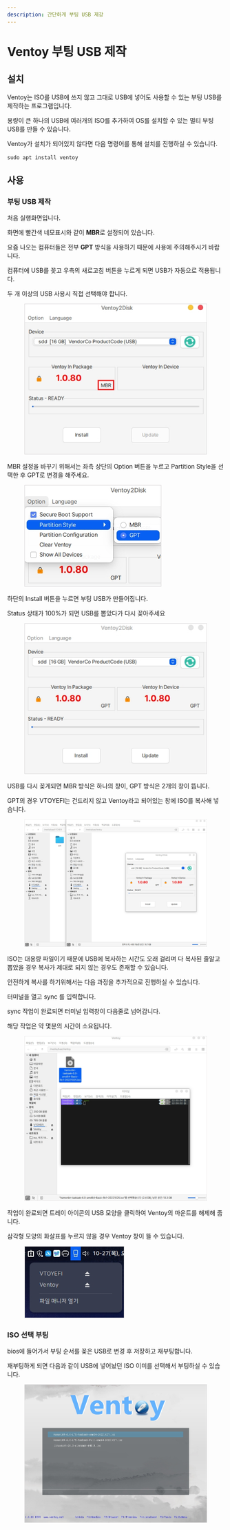 ```yaml
---
description: 간단하게 부팅 USB 제강
---
```


# Ventoy 부팅 USB 제작

## 설치

Ventoy는 ISO를 USB에 쓰지 않고 그대로 USB에 넣어도 사용할 수 있는 부팅 USB를 제작하는 프로그램입니다.

용량이 큰 하나의 USB에 여러개의 ISO를 추가하여 OS를 설치할 수 있는 멀티 부팅 USB를 만들 수 있습니다.

Ventoy가 설치가 되어있지 않다면 다음 명령어를 통해 설치를 진행하실 수 있습니다.

```
sudo apt install ventoy
```

## 사용

### 부팅 USB 제작

처음 실행화면입니다.

화면에 빨간색 네모표시와 같이 **MBR**로 설정되어 있습니다.

요즘 나오는 컴퓨터들은 전부 **GPT** 방식을 사용하기 때문에 사용에 주의해주시기 바랍니다.

컴퓨터에 USB를 꽂고 우측의 새로고침 버튼을 누르게 되면 USB가 자동으로 적용됩니다.

두 개 이상의 USB 사용시 직접 선택해야 합니다.

<figure><img src="../../.gitbook/assets/Ventoy_001.png" alt=""><figcaption></figcaption></figure>

MBR 설정을 바꾸기 위해서는 좌측 상단의 Option 버튼을 누르고 Partition Style을 선택한 후 GPT로 변경을 해주세요.

<figure><img src="../../.gitbook/assets/Ventoy_002.png" alt=""><figcaption></figcaption></figure>

하단의 Install 버튼을 누르면 부팅 USB가 만들어집니다.

Status 상태가 100%가 되면 USB를 뽑았다가 다시 꽂아주세요

<figure><img src="../../.gitbook/assets/Ventoy_003.png" alt=""><figcaption></figcaption></figure>

USB를 다시 꽂게되면 MBR 방식은 하나의 창이, GPT 방식은 2개의 창이 뜹니다.

GPT의 경우 VTOYEFI는 건드리지 않고 Ventoy라고 되어있는 창에 ISO를 복사해 넣습니다.

<figure><img src="../../.gitbook/assets/Ventoy_004.png" alt=""><figcaption></figcaption></figure>

ISO는 대용량 파일이기 때문에 USB에 복사하는 시간도 오래 걸리며 다 복사된 줄알고 뽑았을 경우 복사가 제대로 되지 않는 경우도 존재할 수 있습니다.

안전하게 복사를 하기위해서는 다음 과정을 추가적으로 진행하실 수 있습니다.

터미널을 열고 sync 를 입력합니다.

sync 작업이 완료되면 터미널 입력창이 다음줄로 넘어갑니다.

해당 작업은 약 몇분의 시간이 소요됩니다.

<figure><img src="../../.gitbook/assets/Ventoy_005.png" alt=""><figcaption></figcaption></figure>

작업이 완료되면 트레이 아이콘의 USB 모양을 클릭하여 Ventoy의 마운트를 해제해 줍니다.

삼각형 모양의 화살표를 누르지 않을 경우 Ventoy 창이 뜰 수 있습니다.

<figure><img src="../../.gitbook/assets/Ventoy_006.png" alt=""><figcaption></figcaption></figure>

### ISO 선택 부팅

bios에 들어가서 부팅 순서를 꽂은 USB로 변경 후 저장하고 재부팅합니다.

재부팅하게 되면 다음과 같이 USB에 넣어놨던 ISO 이미를 선택해서 부팅하실 수 있습니다.

<figure><img src="../../.gitbook/assets/Ventoy_007.png" alt=""><figcaption></figcaption></figure>

